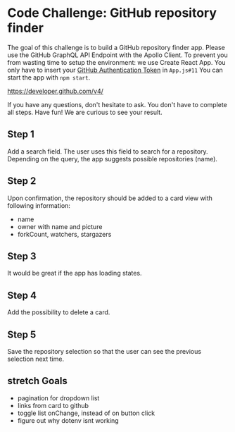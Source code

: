 # Code Challenge: GitHub repository finder

The goal of this challenge is to build a GitHub repository finder app.
Please use the GitHub GraphQL API Endpoint with the Apollo Client.
To prevent you from wasting time to setup the environment: we use Create React App.
You only have to insert your [GitHub Authentication Token](https://github.com/settings/tokens/new) in `App.js#11` You can start the app with `npm start`.

https://developer.github.com/v4/

If you have any questions, don't hesitate to ask. You don't have to complete all steps. Have fun! We are curious to see your result.

## Step 1

Add a search field. The user uses this field to search for a repository. Depending on the query, the app suggests possible repositories (name).

## Step 2

Upon confirmation, the repository should be added to a card view with following information:

* name
* owner with name and picture
* forkCount, watchers, stargazers

## Step 3

It would be great if the app has loading states.

## Step 4

Add the possibility to delete a card.

## Step 5

Save the repository selection so that the user can see the previous selection next time.


## stretch Goals
* pagination for dropdown list
* links from card to github
* toggle list onChange, instead of on button click
* figure out why dotenv isnt working
